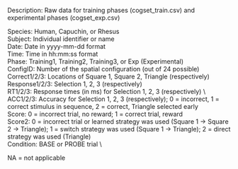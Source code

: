 Description: Raw data for training phases (cogset_train.csv) and experimental phases (cogset_exp.csv)

Species: Human, Capuchin, or Rhesus \
Subject: Individual identifier or name \
Date: Date in yyyy-mm-dd format \
Time: Time in hh:mm:ss format \
Phase: Training1, Training2, Training3, or Exp (Experimental) \
ConfigID: Number of the spatial configuration (out of 24 possible) \
Correct1/2/3: Locations of Square 1, Square 2, Triangle (respectively) \
Response1/2/3: Selection 1, 2, 3 (respectively) \
RT1/2/3: Response times (in ms) for Selection 1, 2, 3 (respectively) \ 
ACC1/2/3: Accuracy for Selection 1, 2, 3 (respectively); 0 = incorrect, 1 = correct stimulus in sequence, 2 = correct, Triangle selected early \
Score: 0 = incorrect trial, no reward; 1 = correct trial, reward \
Score2: 0 = incorrect trial or learned strategy was used (Square 1 -> Square 2 -> Triangle); 1 = switch strategy was used (Square 1 -> Triangle); 2 = direct strategy was used (Triangle) \
Condition: BASE or PROBE trial \

NA = not applicable
